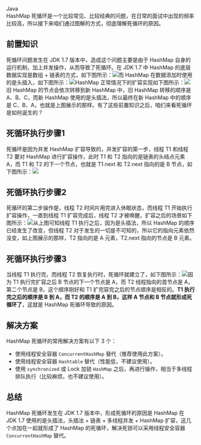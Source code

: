 Java<br />HashMap 死循环是一个比较常见、比较经典的问题，在日常的面试中出现的频率比较高，所以接下来咱们通过图解的方式，彻底理解死循环的原因。
<a name="g2bOx"></a>
## 前置知识
死循环问题发生在 JDK 1.7 版本中，造成这个问题主要是由于 HashMap 自身的运行机制，加上并发操作，从而导致了死循环。在 JDK 1.7 中 HashMap 的底层数据实现是数组 + 链表的方式，如下图所示：![](https://cdn.nlark.com/yuque/0/2023/png/396745/1675171050755-b2cd7d04-9181-437c-80bc-60630e19026f.png#averageHue=%23fbfbfa&clientId=u5a9cc6e8-f34b-4&from=paste&id=u70fedbea&originHeight=588&originWidth=1080&originalType=url&ratio=1&rotation=0&showTitle=false&status=done&style=none&taskId=u3e6f2773-d60c-4ef0-9e1c-a37fd614f2f&title=)而 HashMap 在数据添加时使用的是头插入，如下图所示：![](https://cdn.nlark.com/yuque/0/2023/png/396745/1675171050707-5231d551-2980-4df3-bf1f-7bc6429339f6.png#averageHue=%23fbfaf9&clientId=u5a9cc6e8-f34b-4&from=paste&id=u5ae15cdb&originHeight=751&originWidth=1034&originalType=url&ratio=1&rotation=0&showTitle=false&status=done&style=none&taskId=u80248b5c-71c1-42c0-88e8-43aef7d9c26&title=)HashMap 正常情况下的扩容实现如下图所示：![](https://cdn.nlark.com/yuque/0/2023/png/396745/1675171050698-1117d4e1-2071-4193-a793-fe259cfbc0db.png#averageHue=%23fbfbf9&clientId=u5a9cc6e8-f34b-4&from=paste&id=u5a4fb935&originHeight=415&originWidth=1080&originalType=url&ratio=1&rotation=0&showTitle=false&status=done&style=none&taskId=u5f8cd9cf-7e0e-40ca-b21b-f529b70e84d&title=)旧 HashMap 的节点会依次转移到新 HashMap 中，旧 HashMap 转移的顺序是 A、B、C，而新 HashMap 使用的是头插法，所以最终在新 HashMap 中的顺序是 C、B、A，也就是上图展示的那样。有了这些前置知识之后，咱们来看死循环是如何诞生的？
<a name="dRKgC"></a>
## 死循环执行步骤1
死循环是因为并发 HashMap 扩容导致的，并发扩容的第一步，线程 T1 和线程 T2 要对 HashMap 进行扩容操作，此时 T1 和 T2 指向的是链表的头结点元素 A，而 T1 和 T2 的下一个节点，也就是 T1.next 和 T2.next 指向的是 B 节点，如下图所示：![](https://cdn.nlark.com/yuque/0/2023/png/396745/1675171050714-b001e6a9-0ad9-4da1-a100-5629731951ec.png#averageHue=%23f9f7f6&clientId=u5a9cc6e8-f34b-4&from=paste&id=u7917d06e&originHeight=671&originWidth=925&originalType=url&ratio=1&rotation=0&showTitle=false&status=done&style=none&taskId=u3095c7a0-8904-4140-a91e-df85c70ba8e&title=)
<a name="HLNP8"></a>
## 死循环执行步骤2
死循环的第二步操作是，线程 T2 时间片用完进入休眠状态，而线程 T1 开始执行扩容操作，一直到线程 T1 扩容完成后，线程 T2 才被唤醒，扩容之后的场景如下图所示：![](https://cdn.nlark.com/yuque/0/2023/png/396745/1675171050922-0690982d-7783-4ae4-8f7a-614733167587.png#averageHue=%23f9f7f6&clientId=u5a9cc6e8-f34b-4&from=paste&id=uacac094d&originHeight=422&originWidth=1080&originalType=url&ratio=1&rotation=0&showTitle=false&status=done&style=none&taskId=u61afb9b8-a84f-439d-b561-9104dabcce9&title=)从上图可知线程 T1 执行之后，因为是头插法，所以 HashMap 的顺序已经发生了改变，但线程 T2 对于发生的一切是不可知的，所以它的指向元素依然没变，如上图展示的那样，T2 指向的是 A 元素，T2.next 指向的节点是 B 元素。
<a name="ZnTD7"></a>
## 死循环执行步骤3
当线程 T1 执行完，而线程 T2 恢复执行时，死循环就建立了，如下图所示：![](https://cdn.nlark.com/yuque/0/2023/png/396745/1675171051183-f015bda8-9302-4042-9198-5d7fa11516b2.png#averageHue=%23faf7f7&clientId=u5a9cc6e8-f34b-4&from=paste&id=u208250fb&originHeight=680&originWidth=1004&originalType=url&ratio=1&rotation=0&showTitle=false&status=done&style=none&taskId=u543232d6-f520-417d-97ce-ffd55f61ec2&title=)因为 T1 执行完扩容之后 B 节点的下一个节点是 A，而 T2 线程指向的首节点是 A，第二个节点是 B，这个顺序刚好和 T1 扩完容完之后的节点顺序是相反的。**T1 执行完之后的顺序是 B 到 A，而 T2 的顺序是 A 到 B，这样 A 节点和 B 节点就形成死循环了**，这就是 HashMap 死循环导致的原因。
<a name="aCLDA"></a>
## 解决方案
HashMap 死循环的常用解决方案有以下 3 个：

- 使用线程安全容器 `ConcurrentHashMap` 替代（推荐使用此方案）。
- 使用线程安全容器 `Hashtable` 替代（性能低，不建议使用）。
- 使用 `synchronized` 或 Lock 加锁 `HashMap` 之后，再进行操作，相当于多线程排队执行（比较麻烦，也不建议使用）。
<a name="d3iNS"></a>
## 总结
HashMap 死循环发生在 JDK 1.7 版本中，形成死循环的原因是 HashMap 在 JDK 1.7 使用的是头插法，头插法 + 链表 + 多线程并发 + HashMap 扩容，这几个点加在一起就形成了 HashMap 的死循环，解决死锁可以采用线程安全容器 `ConcurrentHashMap` 替代。
